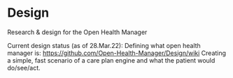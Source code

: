 # Design
Research &amp; design for the Open Health Manager


Current design status (as of 28.Mar.22): 
Defining what open health manager is: https://github.com/Open-Health-Manager/Design/wiki
Creating a simple, fast scenario of a care plan engine and what the patient would do/see/act. 
